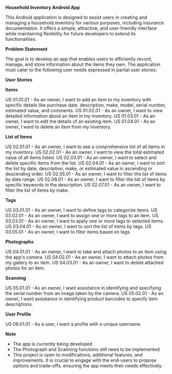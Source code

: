 **Household Inventory Android App**

This Android application is designed to assist users in creating and managing a household 
inventory for various purposes, including insurance documentation. It offers a simple, attractive, 
and user-friendly interface while maintaining flexibility for future developers to extend its functionalities.

**Problem Statement**

The goal is to develop an app that enables users to efficiently 
record, manage, and store information about the items they own. 
The application must cater to the following user needs expressed in partial user stories:

**User Stories**

**Items**

US 01.01.01 - As an owner, I want to add an item to my inventory with specific details like purchase date, description, make, model, serial number, estimated value, and comments.
US 01.02.01 - As an owner, I want to view detailed information about an item in my inventory.
US 01.03.01 - As an owner, I want to edit the details of an existing item.
US 01.04.01 - As an owner, I want to delete an item from my inventory.

**List of Items**

US 02.01.01 - As an owner, I want to see a comprehensive list of all items in my inventory.
US 02.02.01 - As an owner, I want to view the total estimated value of all items listed.
US 02.03.01 - As an owner, I want to select and delete specific items from the list.
US 02.04.01 - As an owner, I want to sort the list by date, description, make, or estimated value in ascending or descending order.
US 02.05.01 - As an owner, I want to filter the list of items by date range.
US 02.06.01 - As an owner, I want to filter the list of items by specific keywords in the description.
US 02.07.01 - As an owner, I want to filter the list of items by make.

**Tags**

US 03.01.01 - As an owner, I want to define tags to categorize items.
US 03.02.01 - As an owner, I want to assign one or more tags to an item.
US 03.03.01 - As an owner, I want to apply one or more tags to selected items.
US 03.04.01 - As an owner, I want to sort the list of items by tags.
US 03.05.01 - As an owner, I want to filter items based on tags.

**Photographs**

US 04.01.01 - As an owner, I want to take and attach photos to an item using the app's camera.
US 04.02.01 - As an owner, I want to attach photos from my gallery to an item.
US 04.03.01 - As an owner, I want to delete attached photos for an item.

**Scanning**

US 05.01.01 - As an owner, I want assistance in identifying and specifying the serial number from an image taken by the camera.
US 05.02.01 - As an owner, I want assistance in identifying product barcodes to specify item descriptions.

**User Profile**

US 06.01.01 - As a user, I want a profile with a unique username.

**Note**
 - The app is currently being developed
 - The Photograph and Scanning functions still need to be implemented
 - This project is open to modifications, additional features, and improvements. 
It is crucial to engage with the end-users to propose options and trade-offs, 
ensuring the app meets their needs effectively.

